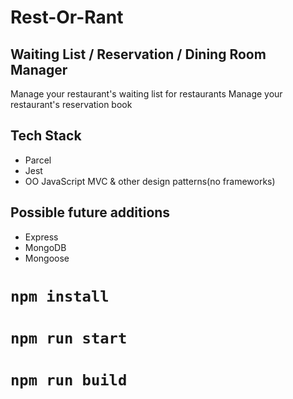 # Rest-Or-Rant
## Waiting List / Reservation / Dining Room Manager

Manage your restaurant's waiting list for restaurants
Manage your restaurant's reservation book

## Tech Stack
- Parcel
- Jest
- OO JavaScript MVC & other design patterns(no frameworks)

## Possible future additions
- Express
- MongoDB
- Mongoose

# `npm install`
# `npm run start`
# `npm run build`
